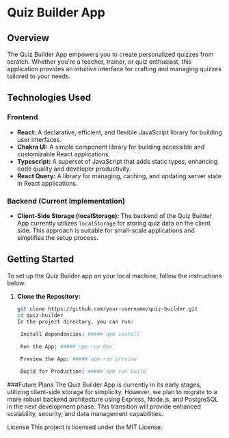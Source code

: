 # Quiz Builder App

## Overview

The Quiz Builder App empowers you to create personalized quizzes from scratch. Whether you're a teacher, trainer, or quiz enthusiast, this application provides an intuitive interface for crafting and managing quizzes tailored to your needs.

## Technologies Used

### Frontend

- **React:** A declarative, efficient, and flexible JavaScript library for building user interfaces.
- **Chakra UI:** A simple component library for building accessible and customizable React applications.
- **Typescript:** A superset of JavaScript that adds static types, enhancing code quality and developer productivity.
- **React Query:** A library for managing, caching, and updating server state in React applications.

### Backend (Current Implementation)

- **Client-Side Storage (localStorage):** The backend of the Quiz Builder App currently utilizes `localStorage` for storing quiz data on the client side. This approach is suitable for small-scale applications and simplifies the setup process.

## Getting Started

To set up the Quiz Builder app on your local machine, follow the instructions below:

1. **Clone the Repository:**
   ```bash
   git clone https://github.com/your-username/quiz-builder.git
   cd quiz-builder
   In the project directory, you can run:
  
    Install dependencies: #####`npm install`

    Run the App: #####`npm run dev`

    Preview the App: #####`npm run preview`

    Build for Production: #####`npm run build`

    ```


###Future Plans
The Quiz Builder App is currently in its early stages, utilizing client-side storage for simplicity. However, we plan to migrate to a more robust backend architecture using Express, Node.js, and PostgreSQL in the next development phase. This transition will provide enhanced scalability, security, and data management capabilities.

License
This project is licensed under the MIT License.
